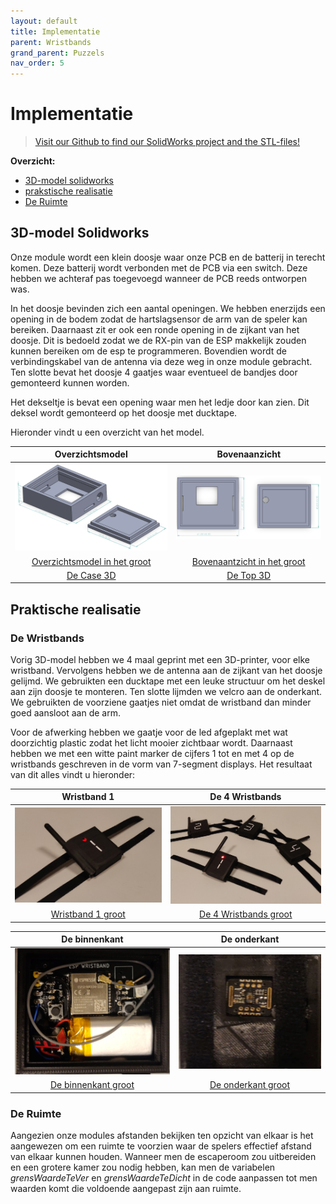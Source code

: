 ```yaml
---
layout: default
title: Implementatie
parent: Wristbands
grand_parent: Puzzels
nav_order: 5
---
```


# Implementatie

> [Visit our Github to find our SolidWorks project and the STL-files!](https://github.com/PLAN-IT-B/BachelorProefWristbands/tree/main/3D-ontwerp)

**Overzicht:**

- [3D-model solidworks](#3d-model-solidworks)
- [prakstische realisatie](#praktische-realisatie)
- [De Ruimte](#de-ruimte)

## 3D-model Solidworks
Onze module wordt een klein doosje waar onze PCB en de batterij in terecht komen. Deze batterij wordt verbonden met de PCB via een switch. Deze hebben we achteraf pas toegevoegd wanneer de PCB reeds ontworpen was.

In het doosje bevinden zich een aantal openingen. We hebben enerzijds een opening in de bodem zodat de hartslagsensor de arm van de speler kan bereiken. Daarnaast zit er ook een ronde opening in de zijkant van het doosje. Dit is bedoeld zodat we de RX-pin van de ESP makkelijk zouden kunnen bereiken om de esp te programmeren. Bovendien wordt de verbindingskabel van de antenna via deze weg in onze module gebracht. Ten slotte bevat het doosje 4 gaatjes waar eventueel de bandjes door gemonteerd kunnen worden. 

Het dekseltje is bevat een opening waar men het ledje door kan zien. Dit deksel wordt gemonteerd op het doosje met ducktape. 

Hieronder vindt u een overzicht van het model.

|**Overzichtsmodel**|**Bovenaanzicht** |
|:----:|:----:|
|![](totaalplaatje.png)|![](boven_aanzicht.png)|
|[Overzichtsmodel in het groot](https://raw.githubusercontent.com/PLAN-IT-B/BachelorProefWristbands/main/3D-ontwerp/Afbeeldingen%20ontwerp/totaalplaatje.png)|[Bovenaantzicht in het groot](https://raw.githubusercontent.com/PLAN-IT-B/BachelorProefWristbands/main/3D-ontwerp/Afbeeldingen%20ontwerp/boven%20aanzicht.png)|
|[De Case 3D](https://github.com/PLAN-IT-B/BachelorProefWristbands/blob/main/3D-ontwerp/caseWristband.STL)|[De Top 3D](https://github.com/PLAN-IT-B/BachelorProefWristbands/blob/main/3D-ontwerp/topWristband.STLp)|


## Praktische realisatie

### De Wristbands
Vorig 3D-model hebben we 4 maal geprint met een 3D-printer, voor elke wristband. Vervolgens hebben we de antenna aan de zijkant van het doosje gelijmd. We gebruikten een ducktape met een leuke structuur om het deskel aan zijn doosje te monteren. Ten slotte lijmden we velcro aan de onderkant. We gebruikten de voorziene gaatjes niet omdat de wristband dan minder goed aansloot aan de arm. 

Voor de afwerking hebben we gaatje voor de led afgeplakt met wat doorzichtig plastic zodat het licht mooier zichtbaar wordt. Daarnaast hebben we met een witte paint marker de cijfers 1 tot en met 4 op de wristbands geschreven in de vorm van 7-segment displays. Het resultaat van dit alles vindt u hieronder:

|Wristband 1| De 4 Wristbands|
|:---:|:---:|
|![](Wristband2.jpg)|![](4Wristbands1.jpg)|
|[Wristband 1 groot](https://github.com/PLAN-IT-B/BachelorProefWristbands/blob/main/Afbeeldingen/Afbeeldingen%20Realisatie/Wristband2.jpg?raw=true)|[De 4 Wristbands groot](https://github.com/PLAN-IT-B/BachelorProefWristbands/blob/main/Afbeeldingen/Afbeeldingen%20Realisatie/4Wristbands1.jpg?raw=true)|

|De binnenkant|De onderkant|
|:---:|:---:|
|![](Binnenkant1.jpg)|![](Achterkant.jpg)|
|[De binnenkant groot](https://github.com/PLAN-IT-B/BachelorProefWristbands/blob/main/Afbeeldingen/Afbeeldingen%20Realisatie/Binnenkant1.jpg?raw=true)|[De onderkant groot](https://github.com/PLAN-IT-B/BachelorProefWristbands/blob/main/Afbeeldingen/Afbeeldingen%20Realisatie/Achterkant.jpg?raw=true)|

### De Ruimte

Aangezien onze modules afstanden bekijken ten opzicht van elkaar is het aangewezen om een ruimte te voorzien waar de spelers effectief afstand van elkaar kunnen houden. Wanneer men de escaperoom zou uitbereiden en een grotere kamer zou nodig hebben, kan men de variabelen *grensWaardeTeVer* en *grensWaardeTeDicht* in de code aanpassen tot men waarden komt die voldoende aangepast zijn aan ruimte.
